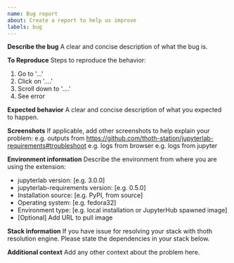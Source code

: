 ```yaml
---
name: Bug report
about: Create a report to help us improve
labels: bug
---
```


**Describe the bug**
A clear and concise description of what the bug is.

**To Reproduce**
Steps to reproduce the behavior:
1. Go to '...'
2. Click on '....'
3. Scroll down to '....'
4. See error

**Expected behavior**
A clear and concise description of what you expected to happen.

**Screenshots**
If applicable, add other screenshots to help explain your problem:
e.g. outputs from https://github.com/thoth-station/jupyterlab-requirements#troubleshoot
e.g. logs from browser
e.g. logs from jupyter

**Environment information**
Describe the environment from where you are using the extension:
 - jupyterlab version: [e.g. 3.0.0]
 - jupyterlab-requirements version: [e.g. 0.5.0]
 - Installation source: [e.g. PyPI, from source]
 - Operating system: [e.g. fedora32]
 - Environment type: [e.g. local installation or JupyterHub spawned image]
 - [Optional] Add URL to pull image


**Stack information**
If you have issue for resolving your stack with thoth resolution engine. 
Please state the dependencies in your stack below.

**Additional context**
Add any other context about the problem here.
